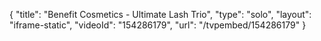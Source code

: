 {
    "title": "Benefit Cosmetics - Ultimate Lash Trio",
    "type": "solo",
    "layout": "iframe-static",
    "videoId": "154286179",
    "url": "\/tvpembed\/154286179"
}